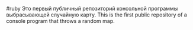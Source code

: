 #ruby
Это первый публичный репозиторий консольной программы выбрасывающей случайную карту. 
This is the first public repository of a console program that throws a random map. 
